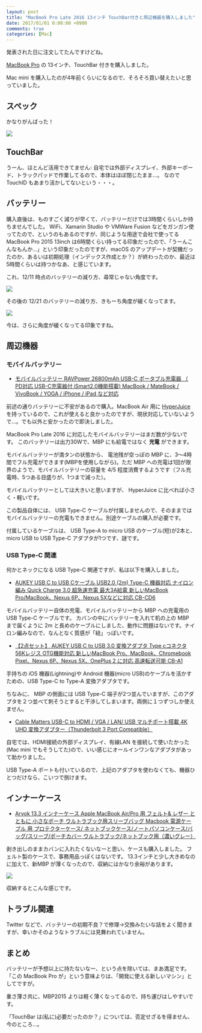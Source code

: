 ```yaml
---
layout: post
title: "MacBook Pro Late 2016 13インチ TouchBar付きと周辺機器を購入しました"
date: 2017/01/01 0:00:00 +0900
comments: true
categories: [Mac]
---
```

発表された日に注文してたんですけどね。

<!--more-->

[MacBook Pro](http://www.apple.com/jp/macbook-pro/) の 13インチ、TouchBar 付きを購入しました。

Mac mini を購入したのが4年前くらいになるので、そろそろ買い替えたいと思っていました。

## スペック

かなりがんばった！

![](https://dl.dropboxusercontent.com/u/264530/qiita/bought_macbookpro_2016_with_touchbar_03.png)

## TouchBar

うーん、ほとんど活用できてません💧
自宅では外部ディスプレイ、外部キーボード、トラックパッドで作業してるので、本体はほぼ閉じたまま…。
なので TouchID もあまり活かしてないという・・・。

## バッテリー

購入直後は、ものすごく減りが早くて、バッテリーだけでは3時間くらいしか持ちませんでした。
WiFi、Xamarin Studio や VMWare Fusion などをガンガン使ってたので、というのもあるのですが、同じような用途で会社で使ってる MacBook Pro 2015 13inch は6時間くらい持ってる印象だったので、「うーんこんなもんか…」という印象だったのですが、macOS のアップデートが契機だったのか、あるいは初期処理（インデックス作成とか？）が終わったのか、最近は5時間くらいは持つかなあ、と感じています。

これ、12/11 時点のバッテリーの減り方、尋常じゃない角度です。

![](https://dl.dropboxusercontent.com/u/264530/qiita/bought_macbookpro_2016_with_touchbar_01.png)

その後の 12/21 のバッテリーの減り方、きもーち角度が緩くなってます。

![](https://dl.dropboxusercontent.com/u/264530/qiita/bought_macbookpro_2016_with_touchbar_02.png)

今は、さらに角度が緩くなってる印象ですね。

## 周辺機器

### モバイルバッテリー

* [モバイルバッテリー RAVPower 26800mAh USB-C ポータブル充電器 （ PD対応 USB-C充電器付 iSmart2.0機能搭載) MacBook / MateBook / VivoBook / YOGA / iPhone / iPad など対応](http://amzn.to/2hlpAgz)

前述の通りバッテリーに不安があるので購入。MacBook Air 用に [HyperJuice](http://tyomac.com/hyperjuice/) を持っているので、これが使えると良かったのですが、現状対応していないようで…。でも以外と安かったので即決しました。

MacBook Pro Late 2016 に対応したモバイルバッテリーはまだ数が少ないです。
このバッテリーは出力30Wで、MBP にも給電ではなく **充電** ができます。

モバイルバッテリーが満タンの状態から、 電池残が空っぽの MBP に、3〜4時間でフル充電ができます(MBPを使用しながら)。ただ MBP への充電は1回が限界のようで、モバイルバッテリーの容量を 4/5 程度消費するようです（フル充電時、5つある目盛りが、1つまで減った）。

モバイルバッテリーとしては大きいと思いますが、 HyperJuice に比べれば小さく・軽いです。

この製品自体には、 USB Type-C ケーブルが付属しませんので、そのままではモバイルバッテリーの充電もできません。別途ケーブルの購入が必要です。

付属しているケーブルは、 USB Type-A to micro USB のケーブル(短)が2本と、micro USB to USB Type-C アダプタが1つです、謎です。

### USB Type-C 関連

何かとネックになる USB Type-C 関連ですが、私は以下を購入しました。

* [AUKEY USB C to USB Cケーブル USB2.0 (2m) Type-C 機器対応 ナイロン編み Quick Charge 3.0 超急速充電 最大3A給電 新しいMacBook Pro/MacBook、Nexus 6P、Nexus 5Xなどに対応 CB-CD6](http://amzn.to/2ioFzvj)

モバイルバッテリー自体の充電、モバイルバッテリーから MBP への充電用の USB Type-C ケーブルです。
カバンの中にバッテリーを入れて机の上の MBP まで届くように 2m と長めのケーブルにしました、動作に問題はないです。ナイロン編みなので、なんとなく質感が「紐」っぽいです。

* [【2点セット】 AUKEY USB C to USB 3.0 変換アダプタ Type cコネクタ 56Kレジス OTG機能対応 新しいMacBook Pro、MacBook、Chromebook Pixel、Nexus 6P、Nexus 5X、OnePlus 2 に対応 高速転送可能 CB-A1](http://amzn.to/2it1SCD)

手持ちの iOS 機器(Lightning)や Android 機器(micro USB)のケーブルを活かすための、USB Type-C to Type-A 変換アダプタです。

ちなみに、 MBP の側面には USB Type-C 端子が2つ並んでいますが、このアダプタを２つ並べて刺そうとすると干渉してしまいます。両側に１つずつしか使えません。

* [Cable Matters USB-C to HDMI / VGA / LAN/ USB マルチポート搭載 4K UHD 変換アダプター（Thunderbolt 3 Port Compatible）](http://amzn.to/2ioKPPP)

自宅では、HDMI接続の外部ディスプレイ、有線LAN を接続して使いたかった(Mac mini でもそうしてた)ので、いい感じにオールインワンなアダプタがあって助かりました。

USB Type-A ポートも付いているので、上記のアダプタを使わなくても、機器ひとつだけなら、こいつで捌けます。

## インナーケース

* [Arvok 13.3 インナーケース Apple MacBook Air/Pro 用 フェルト& レザー とともに 小さなポーチ ウルトラブック用スリーブバッグ Macbook 電源ケーブル 用 プロテクターケース/ ネットブックケース/ノートパソコンケース/バッグ/スリーブ/ポーチカバー ウルトラブック/ネットブック用（濃いグレー）](http://amzn.to/2ioQPYV)

剥き出しのままカバンに入れたくないなーと思い、ケースも購入しました。
フェルト製のケースで、事務用品っぽくはないです。
13.3インチと少し大きめなのに加えて、新MBP が薄くなったので、収納にはかなり余裕があります。

![](https://dl.dropboxusercontent.com/u/264530/qiita/bought_macbookpro_2016_with_touchbar_04.png)

収納するとこんな感じです。

## トラブル関連

Twitter などで、バッテリーの初期不良？で修理→交換みたいな話をよく聞きますが、幸いかそのようなトラブルには見舞われていません。

## まとめ

バッテリーが予想以上に持たないなー、という点を除いては、まあ満足です。
「この MacBook Pro が」という意味よりは、「開発に使える新しいマシン」としてですが。

重さ薄さ共に、MBP2015 よりは軽く薄くなってるので、持ち運びはしやすいです。

「TouchBar は(私に)必要だったのか？」については、否定せざるを得ません、今のところ…。